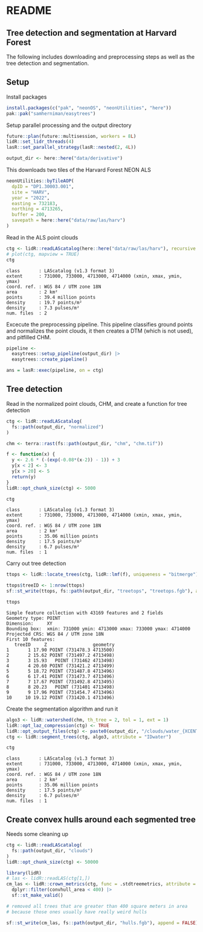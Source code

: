 # README


## Tree detection and segmentation at Harvard Forest

The following includes downloading and preprocessing steps as well as
the tree detection and segmentation.

## Setup

Install packages

``` r
install.packages(c("pak", "neonOS", "neonUtilities", "here"))
pak::pak("samherniman/easytrees")
```

Setup parallel processing and the output directory

``` r
future::plan(future::multisession, workers = 8L)
lidR::set_lidr_threads(4)
lasR::set_parallel_strategy(lasR::nested(2, 4L))

output_dir <- here::here("data/derivative")
```

This downloads two tiles of the Harvard Forest NEON ALS

``` r
neonUtilities::byTileAOP(
  dpID = "DP1.30003.001",
  site = "HARV",
  year = "2022",
  easting = 732183,
  northing = 4713265,
  buffer = 200,
  savepath = here::here("data/raw/las/harv")
)
```

Read in the ALS point clouds

``` r
ctg <- lidR::readLAScatalog(here::here("data/raw/las/harv"), recursive = TRUE)
# plot(ctg, mapview = TRUE)
ctg
```

    class       : LAScatalog (v1.3 format 3)
    extent      : 731000, 733000, 4713000, 4714000 (xmin, xmax, ymin, ymax)
    coord. ref. : WGS 84 / UTM zone 18N 
    area        : 2 km²
    points      : 39.4 million points
    density     : 19.7 points/m²
    density     : 7.3 pulses/m²
    num. files  : 2 

Excecute the preprocessing pipeline. This pipeline classifies ground
points and normalizes the point clouds, it then creates a DTM (which is
not used), and pitfilled CHM.

``` r
pipeline <- 
  easytrees::setup_pipeline(output_dir) |> 
  easytrees::create_pipeline()

ans = lasR::exec(pipeline, on = ctg)
```

## Tree detection

Read in the normalized point clouds, CHM, and create a function for tree
detection

``` r
ctg <- lidR::readLAScatalog(
  fs::path(output_dir, "normalized")
)

chm <- terra::rast(fs::path(output_dir, "chm", "chm.tif"))

f <- function(x) {
  y <- 2.6 * (-(exp(-0.08*(x-2)) - 1)) + 3
  y[x < 2] <- 3
  y[x > 20] <- 5
  return(y)
}
lidR::opt_chunk_size(ctg) <- 5000
```

``` r
ctg
```

    class       : LAScatalog (v1.3 format 3)
    extent      : 731000, 733000, 4713000, 4714000 (xmin, xmax, ymin, ymax)
    coord. ref. : WGS 84 / UTM zone 18N 
    area        : 2 km²
    points      : 35.06 million points
    density     : 17.5 points/m²
    density     : 6.7 pulses/m²
    num. files  : 1 

Carry out tree detection

``` r
ttops <- lidR::locate_trees(ctg, lidR::lmf(f), uniqueness = "bitmerge")
```

``` r
ttops$treeID <- 1:nrow(ttops)
sf::st_write(ttops, fs::path(output_dir, "treetops", "treetops.fgb"), append = FALSE)
```

``` r
ttops
```

    Simple feature collection with 43169 features and 2 fields
    Geometry type: POINT
    Dimension:     XY
    Bounding box:  xmin: 731000 ymin: 4713000 xmax: 733000 ymax: 4714000
    Projected CRS: WGS 84 / UTM zone 18N
    First 10 features:
       treeID     Z                 geometry
    1       1 17.90 POINT (731478.3 4713500)
    2       2 15.62 POINT (731497.2 4713498)
    3       3 15.93   POINT (731462 4713498)
    4       4 20.60 POINT (731421.2 4713499)
    5       5 18.72 POINT (731487.8 4713496)
    6       6 17.41 POINT (731473.7 4713496)
    7       7 17.67 POINT (731492.8 4713495)
    8       8 20.23   POINT (731401 4713498)
    9       9 17.96 POINT (731454.7 4713496)
    10     10 19.12 POINT (731420.1 4713496)

Create the segmentation algorithm and run it

``` r
algo3 <- lidR::watershed(chm, th_tree = 2, tol = 1, ext = 1)
lidR::opt_laz_compression(ctg) <- TRUE
lidR::opt_output_files(ctg) <- paste0(output_dir, "/clouds/water_{XCENTER}_{YCENTER}_d")
ctg <- lidR::segment_trees(ctg, algo3, attribute = "IDwater")
```

``` r
ctg
```

    class       : LAScatalog (v1.3 format 3)
    extent      : 731000, 733000, 4713000, 4714000 (xmin, xmax, ymin, ymax)
    coord. ref. : WGS 84 / UTM zone 18N 
    area        : 2 km²
    points      : 35.06 million points
    density     : 17.5 points/m²
    density     : 6.7 pulses/m²
    num. files  : 1 

## Create convex hulls around each segmented tree

Needs some cleaning up

``` r
ctg <- lidR::readLAScatalog(
  fs::path(output_dir, "clouds")
)
lidR::opt_chunk_size(ctg) <- 50000
```

``` r
library(lidR)
# las <- lidR::readLAS(ctg[1,])
cm_las <- lidR::crown_metrics(ctg, func = .stdtreemetrics, attribute = "IDwater", geom = "concave") |> 
  dplyr::filter(convhull_area < 400) |> 
  sf::st_make_valid()
```

``` r
# removed all trees that are greater than 400 square meters in area
# because those ones usually have really weird hulls
```

``` r
sf::st_write(cm_las, fs::path(output_dir, "hulls.fgb"), append = FALSE)
```
